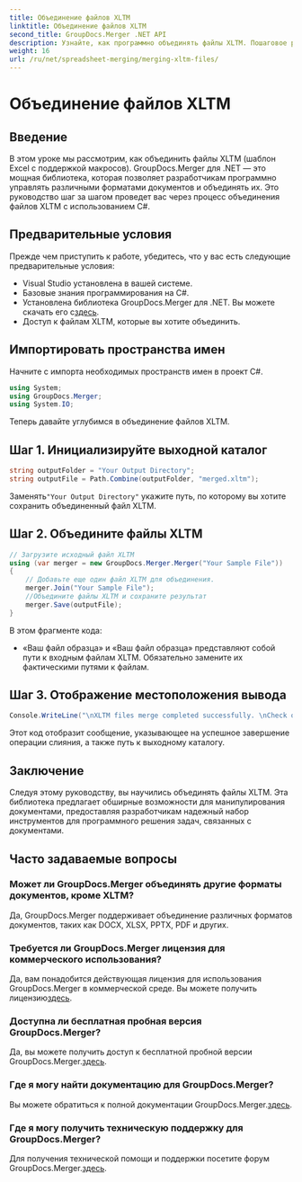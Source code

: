 ```yaml
---
title: Объединение файлов XLTM
linktitle: Объединение файлов XLTM
second_title: GroupDocs.Merger .NET API
description: Узнайте, как программно объединять файлы XLTM. Пошаговое руководство с примерами кода.
weight: 16
url: /ru/net/spreadsheet-merging/merging-xltm-files/
---
```


# Объединение файлов XLTM

## Введение
В этом уроке мы рассмотрим, как объединить файлы XLTM (шаблон Excel с поддержкой макросов). GroupDocs.Merger для .NET — это мощная библиотека, которая позволяет разработчикам программно управлять различными форматами документов и объединять их. Это руководство шаг за шагом проведет вас через процесс объединения файлов XLTM с использованием C#.
## Предварительные условия
Прежде чем приступить к работе, убедитесь, что у вас есть следующие предварительные условия:
- Visual Studio установлена в вашей системе.
- Базовые знания программирования на C#.
-  Установлена библиотека GroupDocs.Merger для .NET. Вы можете скачать его с[здесь](https://releases.groupdocs.com/merger/net/).
- Доступ к файлам XLTM, которые вы хотите объединить.

## Импортировать пространства имен
Начните с импорта необходимых пространств имен в проект C#.
```csharp
using System; 
using GroupDocs.Merger;
using System.IO;
```

Теперь давайте углубимся в объединение файлов XLTM.
## Шаг 1. Инициализируйте выходной каталог
```csharp
string outputFolder = "Your Output Directory";
string outputFile = Path.Combine(outputFolder, "merged.xltm");
```
 Заменять`"Your Output Directory"` укажите путь, по которому вы хотите сохранить объединенный файл XLTM.
## Шаг 2. Объедините файлы XLTM
```csharp
// Загрузите исходный файл XLTM
using (var merger = new GroupDocs.Merger.Merger("Your Sample File"))
{
    // Добавьте еще один файл XLTM для объединения.
    merger.Join("Your Sample File");
    //Объедините файлы XLTM и сохраните результат
    merger.Save(outputFile);
}
```
В этом фрагменте кода:
- «Ваш файл образца» и «Ваш файл образца» представляют собой пути к входным файлам XLTM. Обязательно замените их фактическими путями к файлам.
## Шаг 3. Отображение местоположения вывода
```csharp
Console.WriteLine("\nXLTM files merge completed successfully. \nCheck output in {0}", outputFolder);
```
Этот код отобразит сообщение, указывающее на успешное завершение операции слияния, а также путь к выходному каталогу.

## Заключение
Следуя этому руководству, вы научились объединять файлы XLTM. Эта библиотека предлагает обширные возможности для манипулирования документами, предоставляя разработчикам надежный набор инструментов для программного решения задач, связанных с документами.

## Часто задаваемые вопросы
### Может ли GroupDocs.Merger объединять другие форматы документов, кроме XLTM?
Да, GroupDocs.Merger поддерживает объединение различных форматов документов, таких как DOCX, XLSX, PPTX, PDF и других.
### Требуется ли GroupDocs.Merger лицензия для коммерческого использования?
 Да, вам понадобится действующая лицензия для использования GroupDocs.Merger в коммерческой среде. Вы можете получить лицензию[здесь](https://purchase.groupdocs.com/buy).
### Доступна ли бесплатная пробная версия GroupDocs.Merger?
 Да, вы можете получить доступ к бесплатной пробной версии GroupDocs.Merger.[здесь](https://releases.groupdocs.com/).
### Где я могу найти документацию для GroupDocs.Merger?
Вы можете обратиться к полной документации GroupDocs.Merger.[здесь](https://tutorials.groupdocs.com/merger/net/).
### Где я могу получить техническую поддержку для GroupDocs.Merger?
 Для получения технической помощи и поддержки посетите форум GroupDocs.Merger.[здесь](https://forum.groupdocs.com/c/merger/32).